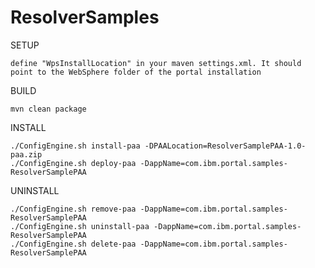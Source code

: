 ResolverSamples
=============================

SETUP
	
	define "WpsInstallLocation" in your maven settings.xml. It should point to the WebSphere folder of the portal installation

BUILD
	
	mvn clean package
    
INSTALL
	
	./ConfigEngine.sh install-paa -DPAALocation=ResolverSamplePAA-1.0-paa.zip
	./ConfigEngine.sh deploy-paa -DappName=com.ibm.portal.samples-ResolverSamplePAA
	
UNINSTALL

	./ConfigEngine.sh remove-paa -DappName=com.ibm.portal.samples-ResolverSamplePAA
	./ConfigEngine.sh uninstall-paa -DappName=com.ibm.portal.samples-ResolverSamplePAA
	./ConfigEngine.sh delete-paa -DappName=com.ibm.portal.samples-ResolverSamplePAA
		